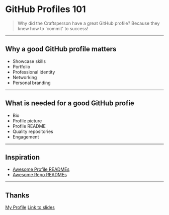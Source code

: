 # GitHub Profiles 101

> Why did the Craftsperson have a great GitHub profile? Because they knew how to 'commit' to success!

---

## Why a good GitHub profile matters

- Showcase skills
- Portfolio
- Professional identity
- Networking
- Personal branding

---

## What is needed for a good GitHub profie

- Bio
- Profile picture
- Profile README
- Quality repositories
- Engagement

---

## Inspiration

- [Awesome Profile READMEs](https://github.com/abhisheknaiidu/awesome-github-profile-readme)
- [Awesome Repo READMEs](https://github.com/matiassingers/awesome-readme)

---

## Thanks

[My Profile](https://github.com/2kabhishek/)
[Link to slides](https://github.com/2KAbhishek/talks/blob/main/github-profile-101.md)

